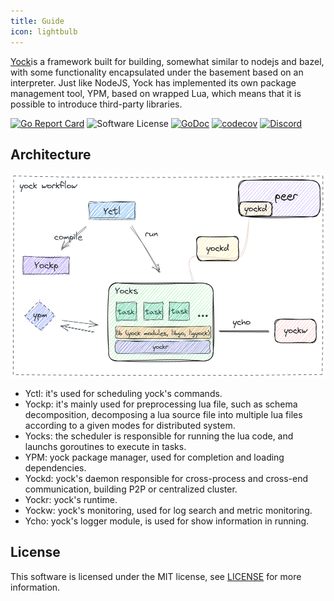 ```yaml
---
title: Guide
icon: lightbulb
---
```


[Yock](https://github.com/Ansurfen/yock)is a framework built for building, somewhat similar to nodejs and bazel, with some functionality encapsulated under the basement based on an interpreter. Just like NodeJS, Yock has implemented its own package management tool, YPM, based on wrapped Lua, which means that it is possible to introduce third-party libraries.

[![Go Report Card](https://goreportcard.com/badge/github.com/ansurfen/cushion)](https://goreportcard.com/report/github.com/ansurfen/yock) ![Software License](https://img.shields.io/badge/license-MIT-brightgreen.svg?style=flat-square) [![GoDoc](https://godoc.org/github.com/ansurfen/yock?status.svg)](https://pkg.go.dev/github.com/ansurfen/yock) [![codecov](https://codecov.io/gh/Ansurfen/yock/branch/main/graph/badge.svg?token=UHYKJTT80P)](https://codecov.io/gh/Ansurfen/yock) [![Discord](https://img.shields.io/badge/chat-on_discord-7289da)](https://discord.gg/vdybzz8RJn)

## Architecture
![arch](https://github.com/Ansurfen/yock/blob/main/docs/static/arch.png?raw=true)

* Yctl: it's used for scheduling yock's commands.
* Yockp: it's mainly used for preprocessing lua file, such as schema decomposition, decomposing a lua source file into multiple lua files according to a given modes for distributed system.
* Yocks: the scheduler is responsible for running the lua code, and launchs goroutines to execute in tasks.
* YPM: yock package manager, used for completion and loading dependencies.
* Yockd: yock's daemon responsible for cross-process and cross-end communication, building P2P or centralized cluster.
* Yockr: yock's runtime.
* Yockw: yock's monitoring, used for log search and metric monitoring.
* Ycho: yock's logger module, is used for show information in running.

## License

This software is licensed under the MIT license, see [LICENSE](https://raw.githubusercontent.com/Ansurfen/yock/main/LICENSE) for more information.